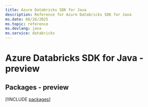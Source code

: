```yaml
---
title: Azure Databricks SDK for Java
description: Reference for Azure Databricks SDK for Java
ms.date: 08/26/2025
ms.topic: reference
ms.devlang: java
ms.service: databricks
---
```

# Azure Databricks SDK for Java - preview
## Packages - preview
[!INCLUDE [packages](databricks-index.md)]